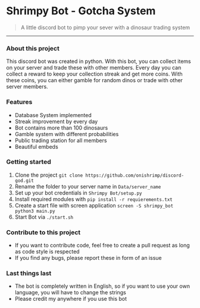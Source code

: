 # Shrimpy Bot - Gotcha System

> A little discord bot to pimp your sever with a dinosaur trading system
---

### About this project
This discord bot was created in python. With this bot, you can collect items on your server and trade these with other 
members. Every day you can collect a reward to keep your collection streak and get more coins. With these coins, you 
can either gamble for random dinos or trade with other server members.

### Features
- Database System implemented
- Streak improvement by every day
- Bot contains more than 100 dinosaurs
- Gamble system with different probabilities
- Public trading station for all members
- Beautiful embeds

### Getting started
1. Clone the project `git clone https://github.com/onishrimp/discord-god.git`
2. Rename the folder to your server name  in `Data/server_name`
3. Set up your bot credentials in `Shrimpy Bot/setup.py`
4. Install required modules with `pip install -r requierements.txt`
5. Create a start file with screen application `screen -S shrimpy_bot python3 main.py`
6. Start Bot via `./start.sh`


### Contribute to this project
- If you want to contribute code, feel free to create a pull request as long as code style is respected
- If you find any bugs, please report these in form of an issue

### Last things last
- The bot is completely written in English, so if you want to use your own language, you will have to change the strings
- Please credit my anywhere if you use this bot
